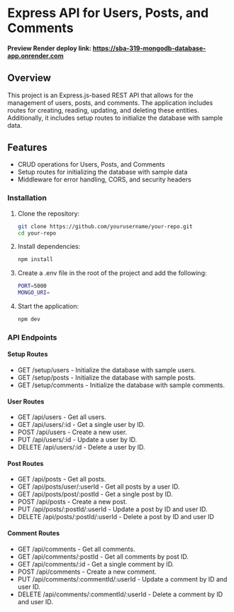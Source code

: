 # Express API for Users, Posts, and Comments

<h4 >
        Preview Render deploy link: 
        <a href="https://sba-319-mongodb-database-app.onrender.com" target="_blank">
                    https://sba-319-mongodb-database-app.onrender.com
        </a>
</h4>

## Overview

This project is an Express.js-based REST API that allows for the management of users, posts, and comments. The application includes routes for creating, reading, updating, and deleting these entities. Additionally, it includes setup routes to initialize the database with sample data.

## Features

- CRUD operations for Users, Posts, and Comments
- Setup routes for initializing the database with sample data
- Middleware for error handling, CORS, and security headers

### Installation

1. Clone the repository:

   ```bash
   git clone https://github.com/yourusername/your-repo.git
   cd your-repo

   ```

2. Install dependencies:

   ```bash
   npm install
   ```

3. Create a .env file in the root of the project and add the following:

   ```bash
   PORT=5000
   MONGO_URI=
   ```

4. Start the application:
   ```bash
   npm dev
   ```

### API Endpoints

#### Setup Routes

- GET /setup/users - Initialize the database with sample users.
- GET /setup/posts - Initialize the database with sample posts.
- GET /setup/comments - Initialize the database with sample comments.

#### User Routes

- GET /api/users - Get all users.
- GET /api/users/:id - Get a single user by ID.
- POST /api/users - Create a new user.
- PUT /api/users/:id - Update a user by ID.
- DELETE /api/users/:id - Delete a user by ID.

#### Post Routes

- GET /api/posts - Get all posts.
- GET /api/posts/user/:userId - Get all posts by a user ID.
- GET /api/posts/post/:postId - Get a single post by ID.
- POST /api/posts - Create a new post.
- PUT /api/posts/:postId/:userId - Update a post by ID and user ID.
- DELETE /api/posts/:postId/:userId - Delete a post by ID and user ID

#### Comment Routes

- GET /api/comments - Get all comments.
- GET /api/comments/:postId - Get all comments by post ID.
- GET /api/comments/:id - Get a single comment by ID.
- POST /api/comments - Create a new comment.
- PUT /api/comments/:commentId/:userId - Update a comment by ID and user ID.
- DELETE /api/comments/:commentId/:userId - Delete a comment by ID and user ID.
